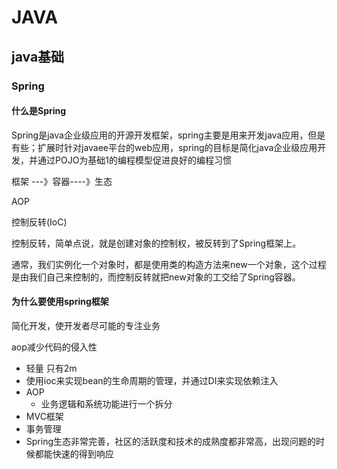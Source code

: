 # JAVA

## java基础

### Spring

#### 什么是Spring

Spring是java企业级应用的开源开发框架，spring主要是用来开发java应用，但是有些；扩展时针对javaee平台的web应用，spring的目标是简化java企业级应用开发，并通过POJO为基础1的编程模型促进良好的编程习惯

框架 ---》容器----》生态

AOP

控制反转(IoC)

控制反转，简单点说，就是创建对象的控制权，被反转到了Spring框架上。

通常，我们实例化一个对象时，都是使用类的构造方法来new一个对象，这个过程是由我们自己来控制的，而控制反转就把new对象的工交给了Spring容器。



#### 为什么要使用spring框架

简化开发，使开发者尽可能的专注业务

aop减少代码的侵入性

- 轻量 只有2m
- 使用ioc来实现bean的生命周期的管理，并通过DI来实现依赖注入
- AOP
  - 业务逻辑和系统功能进行一个拆分
- MVC框架
- 事务管理
- Spring生态非常完善，社区的活跃度和技术的成熟度都非常高，出现问题的时候都能快速的得到响应